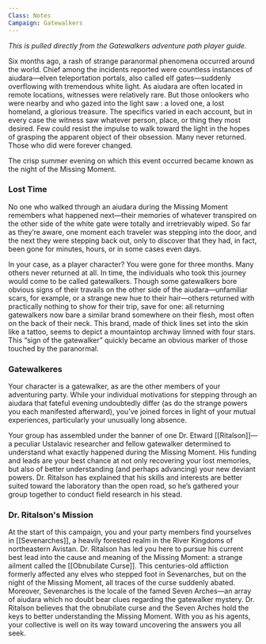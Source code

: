 ```yaml
---
Class: Notes
Campaign: Gatewalkers
---
```

*This is pulled directly from the Gatewalkers adventure path player guide.*

Six months ago, a rash of strange paranormal phenomena occurred around the world. Chief among the incidents reported were countless instances of aiudara—elven teleportation portals, also called elf gates—suddenly overflowing with tremendous white light. As aiudara are often located in remote locations, witnesses were relatively rare. But those onlookers who were nearby and who gazed into the light saw : a loved one, a lost homeland, a glorious treasure. The specifics varied in each account, but in every case the witness saw whatever person, place, or thing they most desired. Few could resist the impulse to walk toward the light in the hopes of grasping the apparent object of their obsession. Many never returned. Those who did were forever changed.

The crisp summer evening on which this event occurred became known as the night of the
Missing Moment.

### Lost Time

No one who walked through an aiudara during the Missing Moment remembers what happened next—their memories of whatever transpired on the other side of the white gate were totally and irretrievably wiped. So far as they’re aware, one moment each traveler was stepping into the door, and the next they were stepping back out, only to discover that they had, in fact, been gone for minutes, hours, or in some cases even days.

In your case, as a player character? You were gone for three months. Many others never returned at all. In time, the individuals who took this journey would come to be called gatewalkers. Though some gatewalkers bore obvious signs of their travails on the other side of the aiudara—unfamiliar scars, for example, or a strange new hue to their hair—others returned with practically nothing to show for their trip, save for one: all returning gatewalkers now bare a similar brand somewhere on their flesh, most often on the back of their neck. This brand, made of thick lines set into the skin like a tattoo, seems to depict a mountaintop archway limned with four stars. This “sign of the gatewalker” quickly became an obvious marker of those touched by the paranormal.

### Gatewalkeres

Your character is a gatewalker, as are the other members of your adventuring party. While your
individual motivations for stepping through an aiudara that fateful evening undoubtedly
differ (as do the strange powers you each manifested afterward), you’ve joined forces in
light of your mutual experiences, particularly your unusually long absence.

Your group has assembled under the banner of one Dr. Etward [[Ritalson]]—a peculiar Ustalavic researcher and fellow gatewalker determined to understand what exactly happened during the Missing Moment. His funding and leads are your best chance at not only recovering your lost memories, but also of better understanding (and perhaps advancing) your new deviant powers. Dr. Ritalson has explained that his skills and interests are better suited toward the laboratory than the open road, so he’s gathered your group together to conduct field research in his stead.

### Dr. Ritalson's Mission

At the start of this campaign, you and your party members find yourselves in [[Sevenarches]], a heavily forested realm in the River Kingdoms of northeastern Avistan. Dr. Ritalson has led you here to pursue his current best lead into the cause and meaning of the Missing Moment: a strange ailment called the [[Obnubilate Curse]]. This centuries-old affliction formerly affected any elves who stepped foot in Sevenarches, but on the night of the Missing Moment, all traces of the curse suddenly abated. Moreover, Sevenarches is the locale of the famed Seven Arches—an array of aiudara which no doubt bear clues regarding the gatewalker mystery. Dr. Ritalson believes that the obnubilate curse and the Seven Arches hold the keys to better understanding the Missing Moment. With you as his agents, your collective is well on its way toward uncovering the answers you all seek.